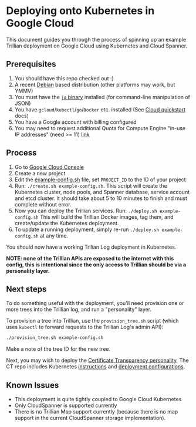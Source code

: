 # Deploying onto Kubernetes in Google Cloud

This document guides you through the process of spinning up an example Trillian
deployment on Google Cloud using Kubernetes and Cloud Spanner.


## Prerequisites

1. You should have this repo checked out :)
1. A recent [Debian](https://debian.org) based distribution (other platforms
   may work, but YMMV)
1. You must have the [`jq` binary](https://packages.debian.org/stretch/jq)
   installed (for command-line manipulation of JSON)
1. You have `gcloud`/`kubectl`/`go`/`Docker` etc. installed (See
   [Cloud quickstart](https://cloud.google.com/kubernetes-engine/docs/quickstart)
   docs)
1. You have a Google account with billing configured
1. You may need to request additional Quota for Compute Engine "in-use IP addresses" (need >= 11)
[link](https://console.cloud.google.com/iam-admin/quotas?service=compute.googleapis.com&metric=In-use%20IP%20addresses)


## Process

1. Go to [Google Cloud Console](https://console.cloud.google.com)
1. Create a new project
1. Edit the [example-config.sh](example-config.sh) file, set `PROJECT_ID` to
   the ID of your project
1. Run: `./create.sh example-config.sh`.
   This script will create the Kubernetes cluster, node pools, and Spanner
   database, service account and etcd cluster.
   It should take about 5 to 10 minutes to finish and must complete without
   error.
1. Now you can deploy the Trillian services.
   Run: `./deploy.sh example-config.sh`
   This will build the Trillian Docker images, tag them, and create/update the
   Kubernetes deployment.
1. To update a running deployment, simply re-run `./deploy.sh example-config.sh`
   at any time.

You should now have a working Trilian Log deployment in Kubernetes.

**NOTE: none of the Trillian APIs are exposed to the internet with this config,
this is intentional since the only access to Trillian should be via a
personality layer.**


## Next steps

To do something useful with the deployment, you'll need provision one or more
trees into the Trillian log, and run a "personality" layer.

To provision a tree into Trillian, use the `provision_tree.sh` script (which
uses `kubectl` to forward requests to the Trillian Log's admin API):

```bash
./provision_tree.sh example-config.sh
```

Make a note of the tree ID for the new tree.

Next, you may wish to deploy the
[Certificate Transparency personality](https://github.com/google/certificate-transparency-go/tree/master/trillian).
The CT repo includes Kubernetes
[instructions](https://github.com/google/certificate-transparency-go/tree/master/trillian/examples/deployment/kubernetes/README.md)
and
[deployment configurations](https://github.com/google/certificate-transparency-go/tree/master/trillian/examples/deployment/kubernetes/).


## Known Issues

- This deployment is quite tightly coupled to Google Cloud Kubernetes
- Only CloudSpanner is supported currently
- There is no Trillian Map support currently (because there is no map support
  in the current CloudSpanner storage implementation).
